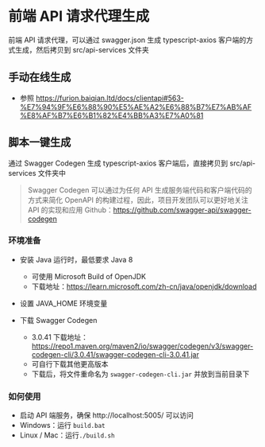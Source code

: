# 前端 API 请求代理生成

前端 API 请求代理，可以通过 swagger.json 生成 typescript-axios 客户端的方式生成，然后拷贝到 src/api-services 文件夹

## 手动在线生成

- 参照 https://furion.baiqian.ltd/docs/clientapi#563-%E7%94%9F%E6%88%90%E5%AE%A2%E6%88%B7%E7%AB%AF%E8%AF%B7%E6%B1%82%E4%BB%A3%E7%A0%81

## 脚本一键生成

通过 Swagger Codegen 生成 typescript-axios 客户端后，直接拷贝到 src/api-services 文件夹中

> Swagger Codegen 可以通过为任何 API 生成服务端代码和客户端代码的方式来简化 OpenAPI 的构建过程，因此，项目开发团队可以更好地关注 API 的实现和应用
> Github：https://github.com/swagger-api/swagger-codegen

### 环境准备

- 安装 Java 运行时，最低要求 Java 8

  - 可使用 Microsoft Build of OpenJDK
  - 下载地址：https://learn.microsoft.com/zh-cn/java/openjdk/download

- 设置 JAVA_HOME 环境变量
- 下载 Swagger Codegen

  - 3.0.41 下载地址：https://repo1.maven.org/maven2/io/swagger/codegen/v3/swagger-codegen-cli/3.0.41/swagger-codegen-cli-3.0.41.jar
  - 可自行下载其他更高版本
  - 下载后，将文件重命名为 `swagger-codegen-cli.jar` 并放到当前目录下

### 如何使用

- 启动 API 端服务，确保 http://localhost:5005/ 可以访问
- Windows：运行 `build.bat`
- Linux / Mac：运行`./build.sh`